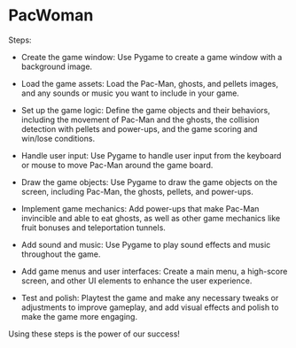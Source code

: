 # PacWoman

Steps:
* Create the game window: Use Pygame to create a game window with a background image.

* Load the game assets: Load the Pac-Man, ghosts, and pellets images, and any sounds or music you want to include in your game.

* Set up the game logic: Define the game objects and their behaviors, including the movement of Pac-Man and the ghosts, the collision detection with pellets and power-ups, and the game scoring and win/lose conditions.

* Handle user input: Use Pygame to handle user input from the keyboard or mouse to move Pac-Man around the game board.

* Draw the game objects: Use Pygame to draw the game objects on the screen, including Pac-Man, the ghosts, pellets, and power-ups.

* Implement game mechanics: Add power-ups that make Pac-Man invincible and able to eat ghosts, as well as other game mechanics like fruit bonuses and teleportation tunnels.

* Add sound and music: Use Pygame to play sound effects and music throughout the game.

* Add game menus and user interfaces: Create a main menu, a high-score screen, and other UI elements to enhance the user experience.

* Test and polish: Playtest the game and make any necessary tweaks or adjustments to improve gameplay, and add visual effects and polish to make the game more engaging.

Using these steps is the power of our success!